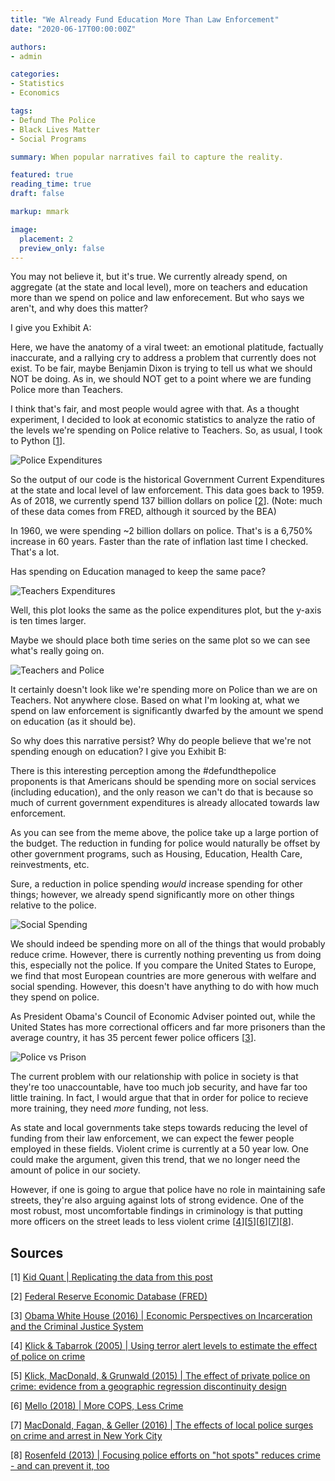 ```yaml
---
title: "We Already Fund Education More Than Law Enforcement"
date: "2020-06-17T00:00:00Z"

authors:
- admin

categories:
- Statistics
- Economics

tags:
- Defund The Police
- Black Lives Matter
- Social Programs

summary: When popular narratives fail to capture the reality.

featured: true
reading_time: true
draft: false

markup: mmark

image:
  placement: 2
  preview_only: false
---
```


You may not believe it, but it's true. We currently already spend, on aggregate (at the state and local level), more on teachers and education more than we spend on police and law enforecement. But who says we aren't, and why does this matter?

I give you Exhibit A:

<!-- {{< tweet 1269662790744145925 >}} -->

Here, we have the anatomy of a viral tweet: an emotional platitude, factually inaccurate, and a rallying cry to address a problem that currently does not exist. To be fair, maybe Benjamin Dixon is trying to tell us what we should NOT be doing. As in, we should NOT get to a point where we are funding Police more than Teachers.

I think that's fair, and most people would agree with that. As a thought experiment, I decided to look at economic statistics to analyze the ratio of the levels we're spending on Police relative to Teachers. So, as usual, I took to Python [[1](#1)].

![Police Expenditures](/post/images/police_expenditures.png)

So the output of our code is the historical Government Current Expenditures at the state and local level of law enforcement. This data goes back to 1959. As of 2018, we currently spend 137 billion dollars on police [[2](#2)]. (Note: much of these data comes from FRED, although it sourced by the BEA)

In 1960, we were spending ~2 billion dollars on police. That's is a 6,750% increase in 60 years. Faster than the rate of inflation last time I checked. That's a lot.

Has spending on Education managed to keep the same pace?

![Teachers Expenditures](/post/images/teachers_expenditures.png)

Well, this plot looks the same as the police expenditures plot, but the y-axis is ten times larger.

Maybe we should place both time series on the same plot so we can see what's really going on.

![Teachers and Police](/post/images/teachers_police.png)

It certainly doesn't look like we're spending more on Police than we are on Teachers. Not anywhere close. Based on what I'm looking at, what we spend on law enforcement is significantly dwarfed by the amount we spend on education (as it should be).

So why does this narrative persist? Why do people believe that we're not spending enough on education? I give you Exhibit B:

<!-- {{< tweet 1272944264608169987>}} -->

There is this interesting perception among the #defundthepolice proponents is that Americans should be spending more on social services (including education), and the only reason we can't do that is because so much of current government expenditures is already allocated towards law enforcement.

As you can see from the meme above, the police take up a large portion of the budget. The reduction in funding for police would naturally be offset by other government programs, such as Housing, Education, Health Care, reinvestments, etc.

Sure, a reduction in police spending *would* increase spending for other things; however, we already spend significantly more on other things relative to the police.

![Social Spending](/post/images/social_spending_police.png)

We should indeed be spending more on all of the things that would probably reduce crime. However, there is currently nothing preventing us from doing this, especially not the police. If you compare the United States to Europe, we find that most European countries are more generous with welfare and social spending. However, this doesn't have anything to do with how much they spend on police.

As President Obama's Council of Economic Adviser pointed out, while the United States has more correctional officers and far more prisoners than the average country, it has 35 percent fewer police officers [[3](#3)].

![Police vs Prison](/post/images/polce_v_prison.png)

The current problem with our relationship with police in society is that they're too unaccountable, have too much job security, and have far too little training. In fact, I would argue that that in order for police to recieve more training, they need *more* funding, not less. 

As state and local governments take steps towards reducing the level of funding from their law enforcement, we can expect the fewer people employed in these fields. Violent crime is currently at a 50 year low. One could make the argument, given this trend, that we no longer need the amount of police in our society.

However, if one is going to argue that police have no role in maintaining safe streets, they're also arguing against lots of strong evidence. One of the most robust, most uncomfortable findings in criminology is that putting more officers on the street leads to less violent crime [[4](#4)][[5](#5)][[6](#6)][[7](#7)][[8](#8)].

## Sources

[<a name="1">1</a>] [Kid Quant | Replicating the data from this post](/post/images/Notebooks/police_v_education.html)

[<a name="2">2</a>] [Federal Reserve Economic Database (FRED)](https://fred.stlouisfed.org/)

[<a name="3">3</a>] [Obama White House (2016)  | Economic Perspectives on Incarceration and the Criminal Justice System](https://obamawhitehouse.archives.gov/sites/whitehouse.gov/files/documents/CEA%2BCriminal%2BJustice%2BReport.pdf)

[<a name="4">4</a>] [Klick & Tabarrok (2005) | Using terror alert levels to estimate the effect of police on crime](https://mason.gmu.edu/~atabarro/TerrorAlertProofs.pdf)

[<a name="5">5</a>] [Klick, MacDonald, & Grunwald (2015) | The effect of private police on crime: evidence from a geographic regression discontinuity design](https://www.law.upenn.edu/live/files/8949-179jrss831pdf)

[<a name="6">6</a>] [Mello (2018) | More COPS, Less Crime](https://mason.gmu.edu/~atabarro/TerrorAlertProofs.pdf)

[<a name="7">7</a>] [MacDonald, Fagan, & Geller (2016) | The effects of local police surges on crime and arrest in New York City](https://journals.plos.org/plosone/article?id=10.1371/journal.pone.0157223)

[<a name="8">8</a>] [Rosenfeld (2013) | Focusing police efforts on "hot spots" reduces crime - and can prevent it, too](https://scholars.org/sites/scholars/files/ssn_basic_facts_rosenfeld_on_hot_spot_policing.pdf)

